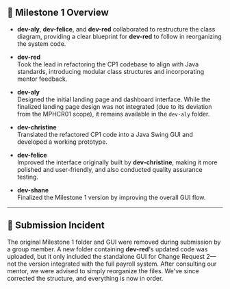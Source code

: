 ## 🚧 Milestone 1 Overview

- **dev-aly**, **dev-felice**, and **dev-red** collaborated to restructure the class diagram, providing a clear blueprint for **dev-red** to follow in reorganizing the system code.

- **dev-red**  
  Took the lead in refactoring the CP1 codebase to align with Java standards, introducing modular class structures and incorporating mentor feedback.

- **dev-aly**  
  Designed the initial landing page and dashboard interface. While the finalized landing page design was not integrated (due to its deviation from the MPHCR01 scope), it remains available in the `dev-aly` folder.

- **dev-christine**  
  Translated the refactored CP1 code into a Java Swing GUI and developed a working prototype.

- **dev-felice**  
  Improved the interface originally built by **dev-christine**, making it more polished and user-friendly, and also conducted quality assurance testing.

- **dev-shane**  
  Finalized the Milestone 1 version by improving the overall GUI flow.

---

## 📁 Submission Incident

The original Milestone 1 folder and GUI were removed during submission by a group member. A new folder containing **dev-red**'s updated code was uploaded, but it only included the standalone GUI for Change Request 2—not the version integrated with the full payroll system. After consulting our mentor, we were advised to simply reorganize the files. We've since corrected the structure, and everything is now in order.
